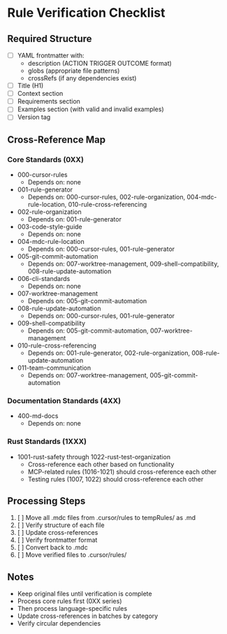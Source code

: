 # Rule Verification Checklist

## Required Structure
- [ ] YAML frontmatter with:
  - description (ACTION TRIGGER OUTCOME format)
  - globs (appropriate file patterns)
  - crossRefs (if any dependencies exist)
- [ ] Title (H1)
- [ ] Context section
- [ ] Requirements section
- [ ] Examples section (with valid and invalid examples)
- [ ] Version tag

## Cross-Reference Map

### Core Standards (0XX)
- 000-cursor-rules
  - Depends on: none
- 001-rule-generator
  - Depends on: 000-cursor-rules, 002-rule-organization, 004-mdc-rule-location, 010-rule-cross-referencing
- 002-rule-organization
  - Depends on: 001-rule-generator
- 003-code-style-guide
  - Depends on: none
- 004-mdc-rule-location
  - Depends on: 000-cursor-rules, 001-rule-generator
- 005-git-commit-automation
  - Depends on: 007-worktree-management, 009-shell-compatibility, 008-rule-update-automation
- 006-cli-standards
  - Depends on: none
- 007-worktree-management
  - Depends on: 005-git-commit-automation
- 008-rule-update-automation
  - Depends on: 000-cursor-rules, 001-rule-generator
- 009-shell-compatibility
  - Depends on: 005-git-commit-automation, 007-worktree-management
- 010-rule-cross-referencing
  - Depends on: 001-rule-generator, 002-rule-organization, 008-rule-update-automation
- 011-team-communication
  - Depends on: 007-worktree-management, 005-git-commit-automation

### Documentation Standards (4XX)
- 400-md-docs
  - Depends on: none

### Rust Standards (1XXX)
- 1001-rust-safety through 1022-rust-test-organization
  - Cross-reference each other based on functionality
  - MCP-related rules (1016-1021) should cross-reference each other
  - Testing rules (1007, 1022) should cross-reference each other

## Processing Steps
1. [ ] Move all .mdc files from .cursor/rules to tempRules/ as .md
2. [ ] Verify structure of each file
3. [ ] Update cross-references
4. [ ] Verify frontmatter format
5. [ ] Convert back to .mdc
6. [ ] Move verified files to .cursor/rules/

## Notes
- Keep original files until verification is complete
- Process core rules first (0XX series)
- Then process language-specific rules
- Update cross-references in batches by category
- Verify circular dependencies 
